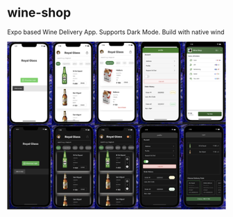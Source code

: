 # wine-shop
Expo based Wine Delivery App. Supports Dark Mode. Build with native wind

![](https://github.com/jitunayak/wine-shop/blob/main/Screenshot%202023-09-07%20at%201.25.05%20AM.png)
